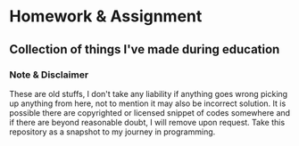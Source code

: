 # Homework & Assignment

## Collection of things I've made during education

### Note & Disclaimer

These are old stuffs, I don't take any liability if anything goes wrong picking up anything from here, not to mention it may also be incorrect solution. It is possible there are copyrighted or licensed snippet of codes somewhere and if there are beyond reasonable doubt, I will remove upon request. Take this repository as a snapshot to my journey in programming.
